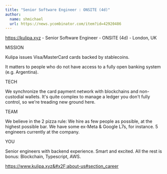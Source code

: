 ```yaml
---
title: "Senior Software Engineer : ONSITE (4d)"
author:
  name: shmichael
  url: https://news.ycombinator.com/item?id=42920486
---
```

<a href="https:&#x2F;&#x2F;kulipa.xyz" rel="nofollow">https:&#x2F;&#x2F;kulipa.xyz</a> - Senior Software Engineer - ONSITE (4d) - London, UK

MISSION

Kulipa issues Visa&#x2F;MasterCard cards backed by stablecoins.

It matters to people who do not have access to a fully open banking system (e.g. Argentina).

TECH

We synchronize the card payment network with blockchains and non-custodial wallets. It&#x27;s quite complex to manage a ledger you don&#x27;t fully control, so we&#x27;re treading new ground here.

TEAM

We believe in the 2 pizza rule: We hire as few people as possible, at the highest possible bar. We have some ex-Meta &amp; Google L7s, for instance. 5 engineers currently at the company.

YOU

Senior engineers with backend experience. Smart and excited. All the rest is bonus: Blockchain, Typescript, AWS.

<a href="https:&#x2F;&#x2F;www.kulipa.xyz&#x2F;about-us#section_career" rel="nofollow">https:&#x2F;&#x2F;www.kulipa.xyz&#x2F;about-us#section_career</a>
<JobApplication />
